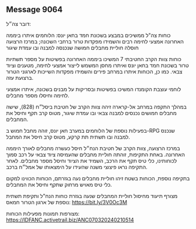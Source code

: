 ## Message 9064

דובר צה״ל:

כוחות צה"ל ממשיכים במבצע בשכונת חמד בחאן יונס: הלוחמים איתרו ביממה האחרונה אמצעי לחימה רבים והשמידו מפקדות טרור ברחבי השכונה; במרכז הרצועה חוסלה חוליית מחבלים חמושה שנכנסה למבנה ובו עמדת שיגור

כוחות צוות הקרב החטיבתי 7 המשיכו ביממה האחרונה בפשיטות על מספר תשתיות טרור בשכונת חמד בחאן יונס ואיתרו מחסן המשמש לייצור אמצעי לחימה, מטענים וציוד צבאי. כמו כן, הכוחות איתרו במרחב פירים והשמידו מפקדות השייכות לארגוני הטרור ברצועת עזה.

לוחמי עוצבת הקומנדו המשיכו בפשיטות ובסריקות על מבנים בשכונה, איתרו אמצעי לחימה וחיסלו מספר מחבלים. 

במהלך התקפה במרחב אל-קרארה זיהה צוות הקרב של חטיבת ביסל״ח (828), שישה מחבלים חמושים נכנסים למבנה צבאי ובו עמדת שיגור, מטוס קרב תקף וחיסל את המחבלים. 

בפעילות נוספת של הלוחמים במערב חאן יונס, זוהה מחבל חמוש ב-RPG שנכנס למבנה ובו תשתית תת קרקע, מטוס קרב חיסל את המחבל.

במרכז הרצועה, צוות הקרב של חטיבת הנח״ל חיסל כעשרה מחבלים לאורך היממה האחרונה.
באחת התקיפות, זוהתה חוליית מחבלים שהעמיסה ציוד צבאי על רכב סמוך לכוחותינו, כלי טיס תקף את הרכב, השמיד את הציוד וחיסל מספר מחבלים. לאחר התקיפה נראו פיצוצי משנה שהעידו על הימצאותו של אמל״ח ברכב.

בתקיפה נוספת, הכוחות בשטח זיהו חוליית מחבלים נעה בגזרתם, הכוחות הכווינו למקום כלי טיס מאויש מרחוק שתקף וחיסל את המחבלים.

מצורף תיעוד מחיסול חוליית המחבלים שנעה בגזרת כוחות הנח"ל ותקיפת תשתית נוספת של ארגון הטרור חמאס: https://bit.ly/3V0Oc3M

מצורפות תמונות מפעילות הכוחות: https://IDFANC.activetrail.biz/ANC070320240210514


